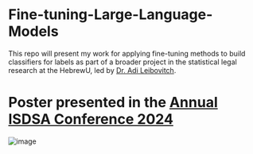 # Fine-tuning-Large-Language-Models
This repo will present my work for applying fine-tuning methods to build classifiers for labels as part of a broader project in the statistical legal research at the HebrewU, led by [Dr. Adi Leibovitch](https://en.law.huji.ac.il/people/adi-leibovitch).


# Poster presented in the [Annual ISDSA Conference 2024](https://statistics.org.il/conferences-events/%d7%94%d7%a8%d7%a9%d7%9e%d7%94-%d7%9c%d7%9b%d7%a0%d7%a1-%d7%94%d7%a9%d7%a0%d7%aa%d7%99-%d7%a9%d7%9c-%d7%94%d7%90%d7%99%d7%92%d7%95%d7%93-2024/)

![image](https://github.com/AvivGelfand/Fine-tuning-Large-Language-Models/assets/63909805/062213e5-2f62-4a9d-8076-65b8b277be94)

